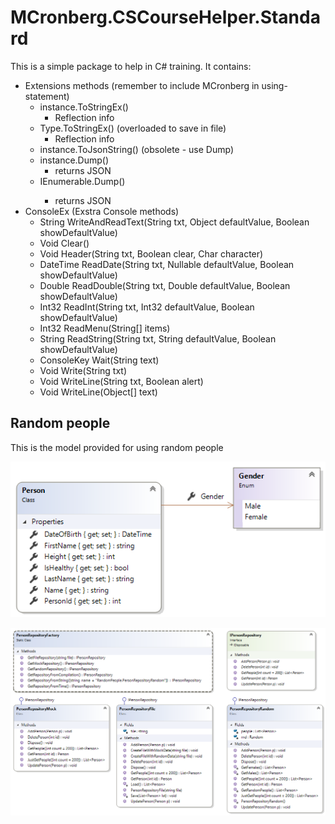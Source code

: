 # MCronberg.CSCourseHelper.Standard

This is a simple package to help in C# training. It contains:

- Extensions methods (remember to include MCronberg in using-statement)
  - instance.ToStringEx() 
    - Reflection info
  - Type.ToStringEx() (overloaded to save in file)
    - Reflection info
  - instance.ToJsonString() (obsolete - use Dump)
  - instance.Dump()
    - returns JSON    
  - IEnumerable<T>.Dump()
    - returns JSON
- ConsoleEx (Exstra Console methods)
  - String WriteAndReadText(String txt, Object defaultValue, Boolean showDefaultValue)
  - Void Clear()   
  - Void Header(String txt, Boolean clear, Char character)
  - DateTime ReadDate(String txt, Nullable<DateTime> defaultValue, Boolean showDefaultValue)
  - Double ReadDouble(String txt, Double defaultValue, Boolean showDefaultValue)
  - Int32 ReadInt(String txt, Int32 defaultValue, Boolean showDefaultValue) 
  - Int32 ReadMenu(String[] items)
  - String ReadString(String txt, String defaultValue, Boolean showDefaultValue)
  - ConsoleKey Wait(String text)
  - Void Write(String txt)
  - Void WriteLine(String txt, Boolean alert)
  - Void WriteLine(Object[] text)

## Random people

This is the model provided for using random people

![](/Person.png)

![](/repository.png)

